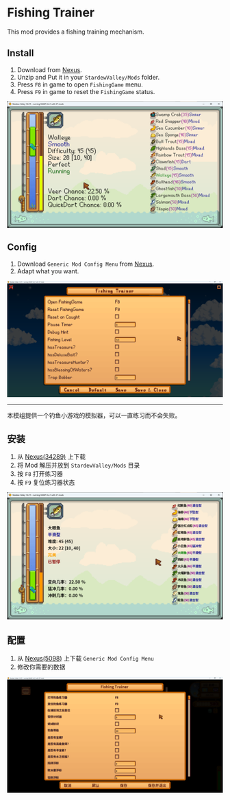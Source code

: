 # Fishing Trainer

This mod provides a fishing training mechanism.

## Install

1. Download from [Nexus](https://www.nexusmods.com/stardewvalley/mods/34289).
2. Unzip and Put it in your `StardewValley/Mods` folder.
3. Press `F8` in game to open `FishingGame` menu.
4. Press `F9` in game to reset the `FishingGame` status.

![Ui_En](doc/Ui_En.png)

## Config

1. Download `Generic Mod Config Menu` from [Nexus](https://www.nexusmods.com/stardewvalley/mods/5098).
2. Adapt what you want.

![Config_En](doc/Config_En.png)

---

本模组提供一个钓鱼小游戏的模拟器，可以一直练习而不会失败。

## 安装

1. 从 [Nexus(34289)](https://www.nexusmods.com/stardewvalley/mods/34289) 上下载
2. 将 Mod 解压并放到 `StardewValley/Mods` 目录
3. 按 `F8` 打开练习器
4. 按 `F9` 复位练习器状态

![Ui_Zh](doc/Ui_Zh.png)

## 配置

1. 从 [Nexus(5098)](https://www.nexusmods.com/stardewvalley/mods/5098) 上下载 `Generic Mod Config Menu`
2. 修改你需要的数据

![Config_Zh](doc/Config_Zh.png)
